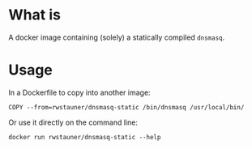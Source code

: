 # What is

A docker image containing (solely) a statically compiled `dnsmasq`.

# Usage

In a Dockerfile to copy into another image:

    COPY --from=rwstauner/dnsmasq-static /bin/dnsmasq /usr/local/bin/

Or use it directly on the command line:

    docker run rwstauner/dnsmasq-static --help
